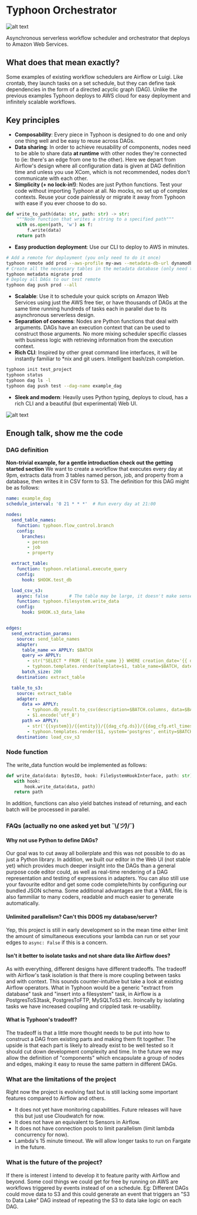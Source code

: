 # Typhoon Orchestrator

![alt text](img/typhoon_sea.jpg)


Asynchronous serverless workflow scheduler and orchestrator that deploys to Amazon Web Services.

## What does that mean exactly?

Some examples of existing workflow schedulers are Airflow or Luigi. Like crontab, they launch tasks on a set schedule, but they can define task dependencies in the form of a directed acyclic graph (DAG). Unlike the previous examples Typhoon deploys to AWS cloud for easy deployment and infinitely scalable workflows.

## Key principles

- **Composability**: Every piece in Typhoon is designed to do one and only one thing well and be easy to reuse across DAGs.
- **Data sharing**: In order to achieve reusability of components, nodes need to be able to share data **at runtime** with other nodes they're connected to (ie: there's an edge from one to the other). Here we depart from Airflow's design where all configuration data is given at DAG definition time and unless you use XCom, which is not recommended, nodes don't communicate with each other.
- **Simplicity (+ no lock-in!)**: Nodes are just Python functions. Test your code without importing Typhoon at all. No mocks, no set up of complex contexts. Reuse your code painlessly or migrate it away from Typhoon with ease if you ever choose to do so.
```python
def write_to_path(data: str, path: str) -> str:
    """Node function that writes a string to a specified path"""
    with os.open(path, 'w') as f:
        f.write(data)
    return path
```
- **Easy production deployment**: Use our CLI to deploy to AWS in minutes.
```bash
# Add a remote for deployment (you only need to do it once)
typhoon remote add prod --aws-profile my-aws --metadata-db-url dynamodb:Host=dynamodb.us-west-1.amazonaws.com;Region=us-west-1
# Create all the necessary tables in the metadata database (only need to do it once but it's idempotent)
typhoon metadata migrate prod
# Deploy all DAGs to our test remote
typhoon dag push prod --all
```
- **Scalable**: Use it to schedule your quick scripts on Amazon Web Services using just the AWS free tier, or have thousands of DAGs at the same time running hundreds of tasks each in parallel due to its asynchronous serverless design.
- **Separation of concerns**: Nodes are Python functions that deal with arguments. DAGs have an execution context that can be used to construct those arguments. No more mixing scheduler specific classes with business logic with retrieving information from the execution context.
- **Rich CLI**: Inspired by other great command line interfaces, it will be instantly familiar to *nix and git users. Intelligent bash/zsh completion.
```bash
typhoon init test_project
typhoon status
typhoon dag ls -l
typhoon dag push test --dag-name example_dag
```
- **Sleek and modern**: Heavily uses Python typing, deploys to cloud, has a rich CLI and a beautiful (but experimental) Web UI.

![alt text](img/TyphoonWebMain.gif)

## Enough talk, show me the code

### DAG definition
**Non-trivial example, for a gentle introduction check out the getting started section**
We want to create a workflow that executes every day at 9pm, extracts data from 3 tables named person, job, and property from a database, then writes it in CSV form to S3. The definition for this DAG might be as follows:

```yaml
name: example_dag
schedule_interval: '0 21 * * *'  # Run every day at 21:00

nodes:
  send_table_names:
    function: typhoon.flow_control.branch
    config:
      branches:
        - person
        - job
        - property

  extract_table:
    function: typhoon.relational.execute_query
    config:
      hook: $HOOK.test_db

  load_csv_s3:
    async: false        # The table may be large, it doesn't make sense to serialize each batch and send asynchronously
    function: typhoon.filesystem.write_data
    config:
      hook: $HOOK.s3_data_lake


edges:
  send_extraction_params:
    source: send_table_names
    adapter:
      table_name => APPLY: $BATCH
      query => APPLY:
        - str("SELECT * FROM {{ table_name }} WHERE creation_date='{{ date_string }}'")
        - typhoon.templates.render(template=$1, table_name=$BATCH, date_string=$dag_context.ds)
      batch_size: 200
    destination: extract_table

  table_to_s3:
    source: extract_table
    adapter:
      data => APPLY:
        - typhoon.db_result.to_csv(description=$BATCH.columns, data=$BATCH.batch)
        - $1.encode('utf_8')
      path => APPLY:
        - str('{{system}}/{{entity}}/{{dag_cfg.ds}}/{{dag_cfg.etl_timestamp}}_{{part}}.{{ext}}')
        - typhoon.templates.render($1, system='postgres', entity=$BATCH.table_name, dag_cfg=$dag_context, part=$BATCH_NUM, ext='csv')
    destination: load_csv_s3
```

### Node function

The write_data function would be implemented as follows:
```python
def write_data(data: BytesIO, hook: FileSystemHookInterface, path: str) -> str:
   with hook:
       hook.write_data(data, path)
   return path
```
In addition, functions can also yield batches instead of returning, and each batch will be processed in parallel.

### FAQs (actually no one asked yet but ¯\\_(ツ)_/¯)
#### Why not use Python to define DAGs?

Our goal was to cut away all boilerplate and this was not possible to do as just a Python library. In addition, we built our editor in the Web UI (not stable yet) which provides much deeper insight into the DAGs than a general purpose code editor could, as well as real-time rendering of a DAG representation and testing of expressions in adapters. You can also still use your favourite editor and get some code complete/hints by configuring our bundled JSON schema. Some additional advantages are that a YAML file is also fammiliar to many coders, readable and much easier to generate automatically.

#### Unlimited parallelism? Can't this DDOS my database/server?

Yep, this project is still in early development so in the mean time either limit the amount of simultaneous executions your lambda can run or set your edges to `async: False` if this is a concern.

#### Isn't it better to isolate tasks and not share data like Airflow does?

As with everything, different designs have different tradeoffs. The tradeoff with Airflow's task isolation is that there is more coupling between tasks and with context. This sounds counter-intuitive but take a look at existing Airflow operators. What in Typhoon would be a generic "extract from database" task and "insert into a filesystem" task, in Airflow is a PostgresToS3task, PostgresToFTP, MySQLToS3 etc. Iroincally by isolating tasks we have increased coupling and crippled task re-usability.

#### What is Typhoon's tradeoff?

The tradeoff is that a little more thought needs to be put into how to construct a DAG from existing parts and making them fit together. The upside is that each part is likely to already exist to be well tested so it should cut down development complexity and time. In the future we may allow the definition of "components" which encapsulate a group of nodes and edges, making it easy to reuse the same pattern in different DAGs.

### What are the limitations of the project

Right now the project is evolving fast but is still lacking some important features compared to Airflow and others.

- It does not yet have monitoring capabilities. Future releases will have this but just use Cloudwatch for now.
- It does not have an equivalent to Sensors in Airflow.
- It does not have connection pools to limit parallelism (limit lambda concurrency for now).
- Lambda's 15 minute timeout. We will allow longer tasks to run on Fargate in the future.

### What is the future of the project?

If there is interest I intend to develop it to feature parity with Airflow and beyond. Some cool things we could get for free by running on AWS are workflows triggered by events instead of on a schedule. Eg: Different DAGs could move data to S3 and this could generate an event that triggers an "S3 to Data Lake" DAG instead of repeating the S3 to data lake logic on each DAG.

